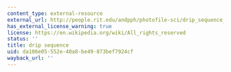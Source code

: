 ```yaml
---
content_type: external-resource
external_url: http://people.rit.edu/andpph/photofile-sci/drip_sequence_0076-6a.jpg
has_external_license_warning: true
license: https://en.wikipedia.org/wiki/All_rights_reserved
status: ''
title: drip sequence
uid: da106e05-552e-40a8-be49-873bef7924cf
wayback_url: ''
---
```

